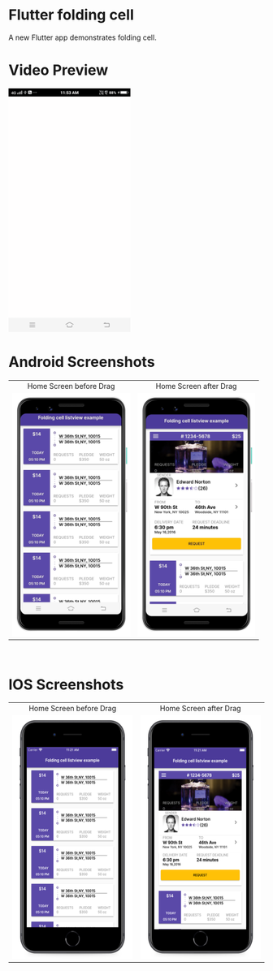 # Flutter folding cell

A new Flutter app demonstrates folding cell.

# Video Preview
<img src="https://github.com/MarvelApps-Flutter/folding_cell/blob/master/media/gif/demo.gif" height="480px"></td>

# Android Screenshots

<table>
  <tr>
    <td align="center" valign="center">Home Screen before Drag</td>
     <td align="center" valign="center">Home Screen after Drag</td>
  </tr>
  <tr>
    <td><img src="https://github.com/MarvelApps-Flutter/folding_cell/blob/master/media/android/android1.png" height="480px"></td>
    <td><img src="https://github.com/MarvelApps-Flutter/folding_cell/blob/master/media/android/android2.png" height="480px"></td>
  </tr>
 </table>
</br>

# IOS Screenshots

<table>
  <tr>
     <td align="center" valign="center">Home Screen before Drag</td>
     <td align="center" valign="center">Home Screen after Drag</td>
  </tr>
  <tr>
    <td><img src="https://github.com/MarvelApps-Flutter/folding_cell/blob/master/media/ios/ios1.png" height="480px"></td>
    <td><img src="https://github.com/MarvelApps-Flutter/folding_cell/blob/master/media/ios/ios2.png" height="480px"></td>
  </tr>
 </table>
